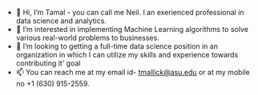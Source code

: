 - 👋 Hi, I’m Tamal - you can call me Neil. I an exerienced professional in data science and analytics.
- 👋 I’m interested in implementing Machine Learning algorithms to solve various real-world problems to businesses.
- 👀 I’m looking to getting a full-time data science position in an organization in which I can utilize my skills and experience towards contributing it' goal
- 📫 You can reach me at my email id- tmallick@asu.edu or at my mobile no +1 (630) 915-2559.

